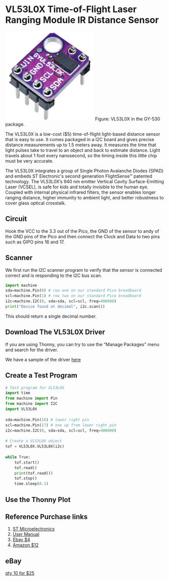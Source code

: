 # VL53L0X Time-of-Flight Laser Ranging Module IR Distance Sensor

![](../img/VL53L0X_GY-530.png)
Figure: VL53L0X in the GY-530 package.

The VL53L0X is a low-cost ($5) time-of-flight light-based distance sensor that is easy to use.  It comes packaged in a I2C board and gives precise distance measurements up to 1.5 meters away.  It measures the time that light pulses take to travel to an object and back to estimate distance.  Light travels about 1 foot every nanosecond, so the timing inside this little chip must be very accurate.

The VL53L0X integrates a  group of Single Photon Avalanche Diodes (SPAD) and embeds ST Electronic's second generation FlightSense™ patented technology.  The VL53L0X’s 940 nm  emitter Vertical Cavity Surface-Emitting Laser (VCSEL), is safe for kids and totally invisible to the human eye.  Coupled with internal physical infrared filters, the sensor enables longer ranging distance, higher immunity to ambient light, and better robustness to cover glass optical crosstalk.

## Circuit
Hook the VCC to the 3.3 out of the Pico, the GND of the sensor to andy of the GND pins of the Pico and then connect the Clock and Data to two pins such as GIPO pins 16 and 17.

## Scanner

We first run the I2C scanner program to verify that the sensor is connected correct and is responding to the I2C bus scan.

```py
import machine
sda=machine.Pin(0) # row one on our standard Pico breadboard
scl=machine.Pin(1) # row two on our standard Pico breadboard
i2c=machine.I2C(0, sda=sda, scl=scl, freq=400000)
print("Device found at decimal", i2c.scan())
```

This should return a single decimal number.

## Download The VL53L0X Driver

If you are using Thonny, you can try to use the "Manage Packages" menu and search for the driver.

We have a sample of the driver [here](https://github.com/CoderDojoTC/micropython/blob/main/src/drivers/VL53L0X.py)

## Create a Test Program

```py
# Test program for VL53L0X
import time
from machine import Pin
from machine import I2C
import VL53L0X

sda=machine.Pin(16) # lower right pin
scl=machine.Pin(17) # one up from lower right pin
i2c=machine.I2C(0, sda=sda, scl=scl, freq=400000)

# Create a VL53L0X object
tof = VL53L0X.VL53L0X(i2c)

while True:
    tof.start()
    tof.read()
    print(tof.read())
    tof.stop()
    time.sleep(0.1)
```

## Use the Thonny Plot


## Reference Purchase links

1. [ST Microelectronics](https://www.st.com/en/imaging-and-photonics-solutions/vl53l0x.html)
2. [User Manual](https://www.st.com/resource/en/user_manual/dm00279088-world-smallest-timeofflight-ranging-and-gesture-detection-sensor-application-programming-interface-stmicroelectronics.pdf)
3. [Ebay $4](https://www.ebay.com/itm/163960247303)
4. [Amazon $12](https://www.amazon.com/VL53L0X-Ranging-Distance-Measurement-Communication/dp/B07KDQ4XQ4)

## eBay

[qty 10 for $25](https://www.ebay.com/itm/294089704191?_trkparms=aid%3D1110013%26algo%3DHOMESPLICE.SIMRXI%26ao%3D1%26asc%3D232333%26meid%3D801d22bde5b0492b9bf25b83f5db6bab%26pid%3D100042%26rk%3D1%26rkt%3D3%26sd%3D313556965987%26itm%3D294089704191%26pmt%3D1%26noa%3D0%26pg%3D2508447%26algv%3DPersonalizedV5&_trksid=p2508447.c100042.m2062&amdata=cksum%3A294089704191801d22bde5b0492b9bf25b83f5db6bab%7Cenc%3AAQAFAAAB8CwJHOQPEmug4Oyzlih%252Fwh%252BnL5IO1ZGLhNU8Mre86yE3mPpr5Z2nF0yzyqMAi21lInzsea1TsKasH6WbuLk5kKptr374oiC0aiAFELJ2TSibW9y5eRtjKhL7g0A3nW3BOeEDJJz9gS03bXYao1qVTcKHURvD%252B9K2wjSGMTarhq%252Bp9mmzesOFmYNmlIzcZ6O7%252FeUO4eCL8xyqkENuP7yIF%252F9AQYDYs6EE%252B%252FrUWTGlZF49WFx2pelOb90bkPNPwQXss%252Fq3XPt3UkCzxnDhCLbtnTcv1LoW%252FAtyvmQv4oPce7nZ6HVupfgqrJeYMCHoh9R1BmRw3We79OV6MHnNvzBfDsVpg6hdYl7oa72moMqCzhxQs%252B0F1fE5gQF17Gk7mQzVOypaewXavOkagziWlpOJkB6qlYvu3EvZ96Md%252BElbqvCArK6NzmijoX9kwQvb10Km6QnsrZZsj%252Fh8tbTRUp8aEq%252FVZoSkZvHoi1EgvN07V6p2yGscAFhJcmm9UvVCRkLlTATJVbLB%252FYkQ9Ec2U%252BknlK6RQgYppl3ax4FHkLV08TfCIG0utL8TOOw6hUCyoGwdfYarFM6bs7%252F102QPzQ1r4zs8VmXuEbuJS6mKkIFjPL9uq6hGTDsBDohl6tgM%252FLjJX0MJngoUKV449xWyxg4sDAM%253D%7Campid%3APL_CLK%7Cclp%3A2508447)